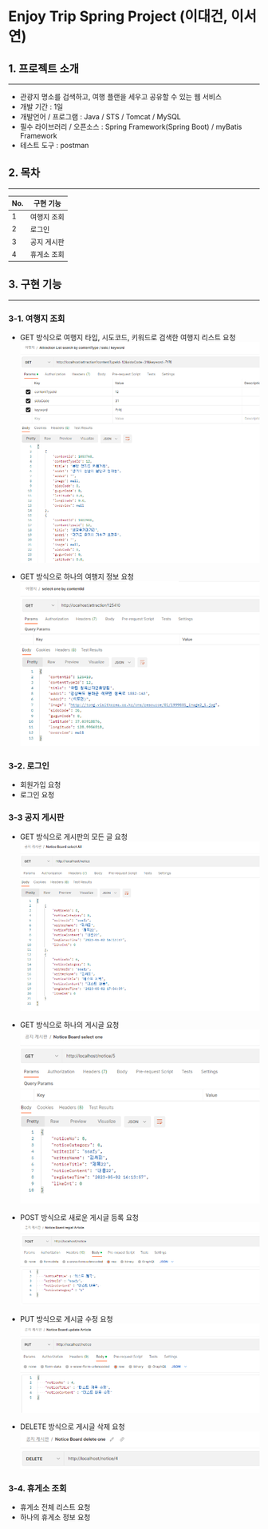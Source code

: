 
# Enjoy Trip Spring Project (이대건, 이서연)


## 1. 프로젝트 소개
-----------------
 - 관광지 명소를 검색하고, 여행 플랜을 세우고 공유할 수 있는 웹 서비스
 - 개발 기간 : 1일
 - 개발언어 / 프로그램 : Java / STS / Tomcat / MySQL
 - 필수 라이브러리 / 오픈소스 : Spring Framework(Spring Boot) / myBatis Framework
 - 테스트 도구 : postman

## 2. 목차
-----------------
|  No.  | 구현 기능 |
|-----|--------------|
| 1 | 여행지 조회 |
| 2 | 로그인 |
| 3 | 공지 게시판 |
| 4 | 휴게소 조회 |

## 3. 구현 기능
-----------------
### 3-1. 여행지 조회
- GET 방식으로 여행지 타입, 시도코드, 키워드로 검색한 여행지 리스트 요청 ![image.png](./image.png)


- GET 방식으로 하나의 여행지 정보 요청![image-1.png](./image-1.png)

### 3-2. 로그인
- 회원가입 요청
- 로그인 요청

### 3-3 공지 게시판
- GET 방식으로 게시판의 모든 글 요청![image-2.png](./image-2.png)


- GET 방식으로 하나의 게시글 요청![image-3.png](./image-3.png)


- POST 방식으로 새로운 게시글 등록 요청![image-4.png](./image-4.png)


- PUT 방식으로 게시글 수정 요청![image-5.png](./image-5.png)


- DELETE 방식으로 게시글 삭제 요청![image-6.png](./image-6.png)


### 3-4. 휴게소 조회
- 휴게소 전체 리스트 요청
- 하나의 휴게소 정보 요청
